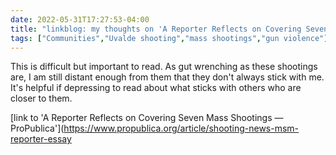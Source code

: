 ---date: 2022-05-31T17:27:53-04:00title: "linkblog: my thoughts on 'A Reporter Reflects on Covering Seven Mass Shootings — ProPublica'"tags: ["Communities","Uvalde shooting","mass shootings","gun violence"]---This is difficult but important to read. As gut wrenching as these shootings are, I am still distant enough from them that they don't always stick with me. It's helpful if depressing to read about what sticks with others who are closer to them. [link to 'A Reporter Reflects on Covering Seven Mass Shootings — ProPublica'](https://www.propublica.org/article/shooting-news-msm-reporter-essay